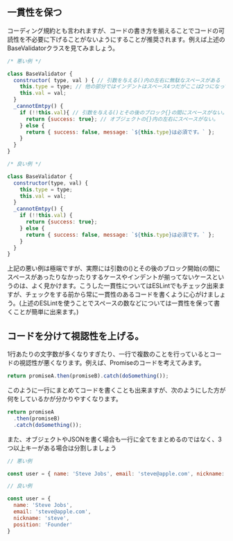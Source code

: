 ## 一貫性を保つ

コーディング規約とも言われますが、コードの書き方を揃えることでコードの可読性を不必要に下げることがないようにすることが推奨されます。例えば上述のBaseValidatorクラスを見てみましょう。

```javascript
/* 悪い例 */

class BaseValidator {
  constructor( type, val ) { // 引数を与える()内の左右に無駄なスペースがある
    this.type = type; // 他の部分ではインデントはスペース4つだがここは2つになっている。
    this.val = val;
  }
  _cannotEmtpy() {
    if (!!this.val){ // 引数を与える()とその後のブロック{}の間にスペースがない。
      return {success: true}; // オブジェクトの{}内の左右にスペースがない。
    } else {
      return { success: false, message: `${this.type}は必須です。` };
    }
  }
}

/* 良い例 */

class BaseValidator {
  constructor(type, val) {
    this.type = type;
    this.val = val;
  }
  _cannotEmtpy() {
    if (!!this.val) {
      return {success: true};
    } else {
      return { success: false, message: `${this.type}は必須です。` };
    }
  }
}

```

上記の悪い例は極端ですが、実際には引数の()とその後のブロック開始{の間にスペースがあったりなかったりするケースやインデントが揃ってないケースというのは、よく見かけます。こうした一貫性についてはESLintでもチェック出来ますが、チェックをする前から常に一貫性のあるコードを書くように心がけましょう。(上述のESLintを使うことでスペースの数などについては一貫性を保って書くことが簡単に出来ます。)

## コードを分けて視認性を上げる。

1行あたりの文字数が多くなりすぎたり、一行で複数のことを行っているとコードの視認性が悪くなります。例えば、Promiseのコードを考えてみます。

```javascript
return promiseA.then(promiseB).catch(doSomething());
```

このように一行にまとめてコードを書くことも出来ますが、次のようにした方が何をしているかが分かりやすくなります。

```javascript
return promiseA
  .then(promiseB)
  .catch(doSomething());
```

また、オブジェクトやJSONを書く場合も一行に全てをまとめるのではなく、3つ以上キーがある場合は分割しましょう

```javascript
// 悪い例

const user = { name: 'Steve Jobs', email: 'steve@apple.com', nickname: 'steve', position: 'Founder' };

// 良い例

const user = {
  name: 'Steve Jobs', 
  email: 'steve@apple.com', 
  nickname: 'steve', 
  position: 'Founder'
}
```